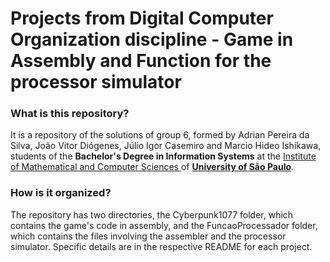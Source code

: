 # Projects from Digital Computer Organization discipline - Game in Assembly and Function for the processor simulator

### What is this repository?

It is a repository of the solutions of group 6, formed by Adrian Pereira da Silva, João Vitor Diógenes, Júlio Igor Casemiro and Marcio Hideo Ishikawa, students of the **Bachelor's Degree in Information Systems** at the [Institute of Mathematical and Computer Sciences ](https://www.icmc.usp.br/ "Institute of Mathematical and Computer Science") of **[University of São Paulo](https://www5.usp.br/ "Universidade de São Paulo" )**.

### How is it organized?

The repository has two directories, the Cyberpunk1077 folder, which contains the game's code in assembly, and the FuncaoProcessador folder, which contains the files involving the assembler and the processor simulator.
Specific details are in the respective README for each project.
